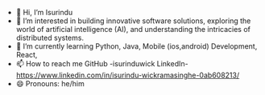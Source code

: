 - 👋 Hi, I’m Isurindu 
- 👀 I’m interested in building innovative software solutions, exploring the world of artificial intelligence (AI), and understanding the intricacies of distributed systems.
- 🌱 I’m currently learning  Python, Java, Mobile (ios,android) Development, React,
- 📫 How to reach me
     GitHub -isurinduwick
     LinkedIn-https://www.linkedin.com/in/isurindu-wickramasinghe-0ab608213/
- 😄 Pronouns: he/him


<!---
isurinduwick/isurinduwick is a ✨ special ✨ repository because its `README.md` (this file) appears on your GitHub profile.
You can click the Preview link to take a look at your changes.
--->
